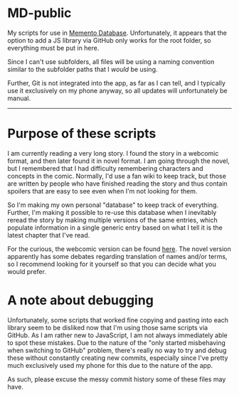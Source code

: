 # MD-public

My scripts for use in [Memento Database](https://mementodatabase.com/). Unfortunately, it appears that the option to add a JS library via GitHub only works for the root folder, so everything must be put in here.

Since I can't use subfolders, all files will be using a naming convention similar to the subfolder paths that I *would* be using.

Further, Git is not integrated into the app, as far as I can tell, and I typically use it exclusively on my phone anyway, so all updates will unfortunately be manual.

---

# Purpose of these scripts

I am currently reading a very long story. I found the story in a webcomic format, and then later found it in novel format. I am going through the novel, but I remembered that I had difficulty remembering characters and concepts in the comic. Normally, I'd use a fan wiki to keep track, but those are written by people who have finished reading the story and thus contain spoilers that are easy to see even when I'm not looking for them.

So I'm making my own personal "database" to keep track of everything. Further, I'm making it possible to re-use this database when I inevitably reread the story by making multiple versions of the same entries, which populate information in a single generic entry based on what I tell it is the latest chapter that I've read.

For the curious, the webcomic version can be found [here](https://www.webtoons.com/en/action/omniscient-reader/episode-0-prologue/viewer?title_no=2154&episode_no=1). The novel version apparently has some debates regarding translation of names and/or terms, so I recommend looking for it yourself so that you can decide what you would prefer.

# A note about debugging

Unfortunately, some scripts that worked fine copying and pasting into each library seem to be disliked now that I'm using those same scripts via GitHub. As I am rather new to JavaScript, I am not always immediately able to spot these mistakes. Due to the nature of the "only started misbehaving when switching to GitHub" problem, there's really no way to try and debug these without constantly creating new commits, especially since I've pretty much exclusively used my phone for this due to the nature of the app.

As such, please excuse the messy commit history some of these files may have.
